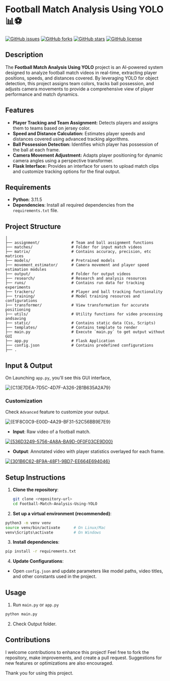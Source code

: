 # Football Match Analysis Using YOLO 📊⚽


[![GitHub issues](https://img.shields.io/github/issues/iiakshat/football_yolo.svg)](https://github.com/iiakshat/football_yolo/issues)
[![GitHub forks](https://img.shields.io/github/forks/iiakshat/football_yolo.svg)](https://github.com/iiakshat/football_yolo/network)
[![GitHub stars](https://img.shields.io/github/stars/iiakshat/football_yolo.svg)](https://github.com/iiakshat/football_yolo/stargazers)
[![GitHub license](https://img.shields.io/github/license/iiakshat/football_yolo.svg)](https://github.com/iiakshat/football_yolo/blob/main/LICENSE)

## Description
The __Football Match Analysis Using YOLO__ project is an AI-powered system designed to analyze football match videos in real-time, extracting player positions, speeds, and distances covered. By leveraging YOLO for object detection, this project assigns team colors, tracks ball possession, and adjusts camera movements to provide a comprehensive view of player performance and match dynamics.

## Features
- __Player Tracking and Team Assignment:__ Detects players and assigns them to teams based on jersey color.
- __Speed and Distance Calculation:__ Estimates player speeds and distances covered using advanced tracking algorithms.
- __Ball Possession Detection:__ Identifies which player has possession of the ball at each frame.
- __Camera Movement Adjustment:__ Adapts player positioning for dynamic camera angles using a perspective transformer.
- __Flask Interface:__ Provides an interface for users to upload match clips and customize tracking options for the final output.


## Requirements
- **Python**: 3.11.5
- **Dependencies**: Install all required dependencies from the `requirements.txt` file.

## Project Structure
```
│
├── assignment/              # Team and ball assignment functions
├── matches/                 # Folder for input match videos
├── matrix/                  # Contains accuracy, precision, etc matrices
├── models/                  # Pretrained models
├── movement_estimator/      # Camera movement and player speed estimation modules
├── output/                  # Folder for output videos
├── research/                # Research and analysis resources
├── runs/                    # Contains run data for tracking experiments
├── trackers/                # Player and ball tracking functionality
├── training/                # Model training resources and configurations
├── transformer/             # View transformation for accurate positioning
├── utils/                   # Utility functions for video processing andsaving
├── static/                  # Contains static data (Css, Scripts)
├── templates/               # Contains template to render
├── main.py                  # Execute `main.py` to get output without GUI
├── app.py                   # Flask Application
├── config.json              # Contains predefined configurations
├── .
```

## Input & Output
On Launching `app.py`, you'll see this GUI interface,

![{C13E7DEA-7D5C-4D7F-A326-2B1B635A2A79}](https://github.com/user-attachments/assets/66d2ce01-215f-49a7-9a02-b6e6e5a37c61)


### Customization
Check `Advanced` feature to customize your output.

![{E1F8C0C9-E00D-4A29-BF31-52C56BB9E7E9}](https://github.com/user-attachments/assets/14b0e59a-a48b-4d33-9883-59908205e77c)

- **Input**: Raw video of a football match.

[![{536D3249-5756-4A8A-BA9D-0F0F03CE9D00}](https://github.com/user-attachments/assets/f754b2ad-f51a-4d5c-8969-cf5c40826479)](https://github.com/user-attachments/assets/f52fd141-5b34-4d57-b007-99935dda8530)

- **Output**: Annotated video with player statistics overlayed for each frame.

[![{301B6C62-8F9A-48F1-9BD7-EE664E694046}](https://github.com/user-attachments/assets/e68b9f3f-af3d-4165-a140-1e37cd2f6a75)](https://github.com/user-attachments/assets/e7a2b080-8b28-44a9-a4aa-17304cada8c6)

## Setup Instructions
1. **Clone the repository**:
   ```bash
   git clone <repository-url>
   cd Football-Match-Analysis-Using-YOLO
   ```

2. **Set up a virtual environment (recommended)**:
```bash
python3 -m venv venv
source venv/bin/activate      # On Linux/Mac
venv\Scripts\activate         # On Windows
```
3. **Install dependencies**:
```bash
pip install -r requirements.txt
```
4. **Update Configurations**:
- Open `config.json` and update parameters like model paths, video titles, and other constants used in the project.

## Usage
1. Run `main.py` or `app.py`
```bash
python main.py
```
2. Check Output folder.

## Contributions

I welcome contributions to enhance this project! Feel free to fork the repository, make improvements, and create a pull request. Suggestions for new features or optimizations are also encouraged.

Thank you for using this project.
